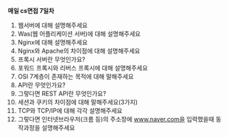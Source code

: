 **매일 cs면접 7일차**
1. 웹서버에 대해 설명해주세요
2. Was(웹 어플리케이션 서버)에 대해 설명해주세요
3. Nginx에 대해 설명해주세요
4. Nginx와 Apache의 차이점에 대해 설명해주세요
5. 프록시 서버란 무엇인가요?
6. 포워드 프록시와 리버스 프록시에 대해 설명해주세요
7. OSI 7계층이 존재하는 목적에 대해 말해주세요
8. API란 무엇인가요?
9. 그렇다면 REST API란 무엇인가요?
10. 세션과 쿠키의 차이점에 대해 말해주세요(3가지)
11. TCP와 TCP/IP에 대해 각각 설명해주세요
12. 그렇다면 인터넷브라우저(크롬 등)의 주소창에 www.naver.com을 입력했을때 동작과정을 설명해주세요
